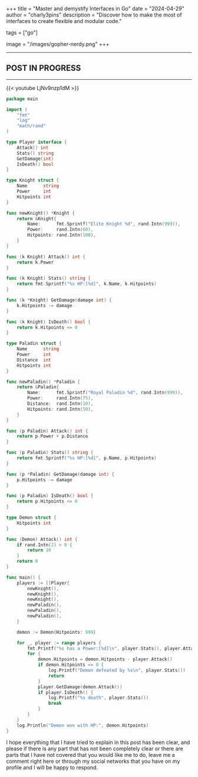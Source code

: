 +++
title = "Master and demystify Interfaces in Go"
date = "2024-04-29"
author = "charly3pins"
description = "Discover how to make the most of interfaces to create flexible and modular code."

tags = ["go"]

image = "/images/gopher-nerdy.png"
+++

---

## **POST IN PROGRESS**

---

{{< youtube LjNv9nzp1dM >}}

```go
package main

import (
	"fmt"
	"log"
	"math/rand"
)

type Player interface {
	Attack() int
	Stats() string
	GetDamage(int)
	IsDeath() bool
}

type Knight struct {
	Name      string
	Power     int
	Hitpoints int
}

func newKnight() *Knight {
	return &Knight{
		Name:      fmt.Sprintf("Elite Knight %d", rand.Intn(999)),
		Power:     rand.Intn(60),
		Hitpoints: rand.Intn(100),
	}
}

func (k Knight) Attack() int {
	return k.Power
}

func (k Knight) Stats() string {
	return fmt.Sprintf("%s HP:[%d]", k.Name, k.Hitpoints)
}

func (k *Knight) GetDamage(damage int) {
	k.Hitpoints -= damage
}

func (k Knight) IsDeath() bool {
	return k.Hitpoints <= 0
}

type Paladin struct {
	Name      string
	Power     int
	Distance  int
	Hitpoints int
}

func newPaladin() *Paladin {
	return &Paladin{
		Name:      fmt.Sprintf("Royal Paladin %d", rand.Intn(999)),
		Power:     rand.Intn(75),
		Distance:  rand.Intn(10),
		Hitpoints: rand.Intn(50),
	}
}

func (p Paladin) Attack() int {
	return p.Power + p.Distance
}

func (p Paladin) Stats() string {
	return fmt.Sprintf("%s HP:[%d]", p.Name, p.Hitpoints)
}

func (p *Paladin) GetDamage(damage int) {
	p.Hitpoints -= damage
}

func (p Paladin) IsDeath() bool {
	return p.Hitpoints <= 0
}

type Demon struct {
	Hitpoints int
}

func (Demon) Attack() int {
	if rand.Intn(2) > 0 {
		return 10
	}
	return 0
}

func main() {
	players := []Player{
		newKnight(),
		newKnight(),
		newKnight(),
		newPaladin(),
		newPaladin(),
		newPaladin(),
	}

	demon := Demon{Hitpoints: 999}

	for _, player := range players {
		fmt.Printf("%s has a Power:[%d]\n", player.Stats(), player.Attack())
		for {
			demon.Hitpoints = demon.Hitpoints - player.Attack()
			if demon.Hitpoints <= 0 {
				log.Printf("Demon defeated by %s\n", player.Stats())
				return
			}
			player.GetDamage(demon.Attack())
			if player.IsDeath() {
				log.Printf("%s death", player.Stats())
				break
			}
		}
	}
	log.Println("Demon won with HP:", demon.Hitpoints)
}
```

I hope everything that I have tried to explain in this post has been clear, and please if there is any part that has not been completely clear or there are parts that I have not covered that you would like me to do, leave me a comment right here or through my social networks that you have on my profile and I will be happy to respond.
